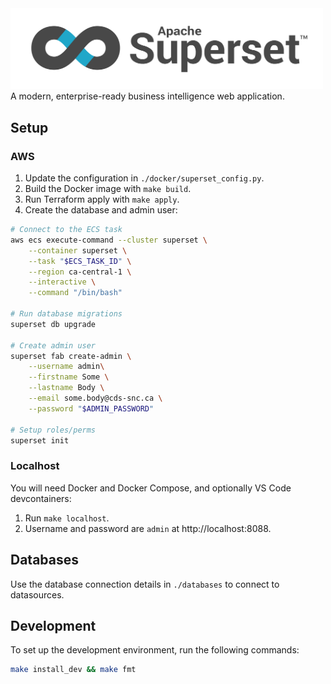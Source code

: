 <img src="https://github.com/apache/superset/raw/master/superset-frontend/src/assets/branding/superset-logo-horiz-apache.png" alt="Superset" width="500"/>
A modern, enterprise-ready business intelligence web application.

## Setup

### AWS

1. Update the configuration in `./docker/superset_config.py`.
2. Build the Docker image with `make build`.
3. Run Terraform apply with `make apply`.
4. Create the database and admin user:
```bash
# Connect to the ECS task
aws ecs execute-command --cluster superset \
    --container superset \
    --task "$ECS_TASK_ID" \
    --region ca-central-1 \
    --interactive \
    --command "/bin/bash"

# Run database migrations
superset db upgrade

# Create admin user
superset fab create-admin \
    --username admin\
    --firstname Some \
    --lastname Body \
    --email some.body@cds-snc.ca \
    --password "$ADMIN_PASSWORD"

# Setup roles/perms
superset init
```

### Localhost

You will need Docker and Docker Compose, and optionally VS Code devcontainers:

1. Run `make localhost`.
2. Username and password are `admin` at http://localhost:8088.

## Databases

Use the database connection details in `./databases` to connect to datasources.

## Development

To set up the development environment, run the following commands:

```bash
make install_dev && make fmt
```
